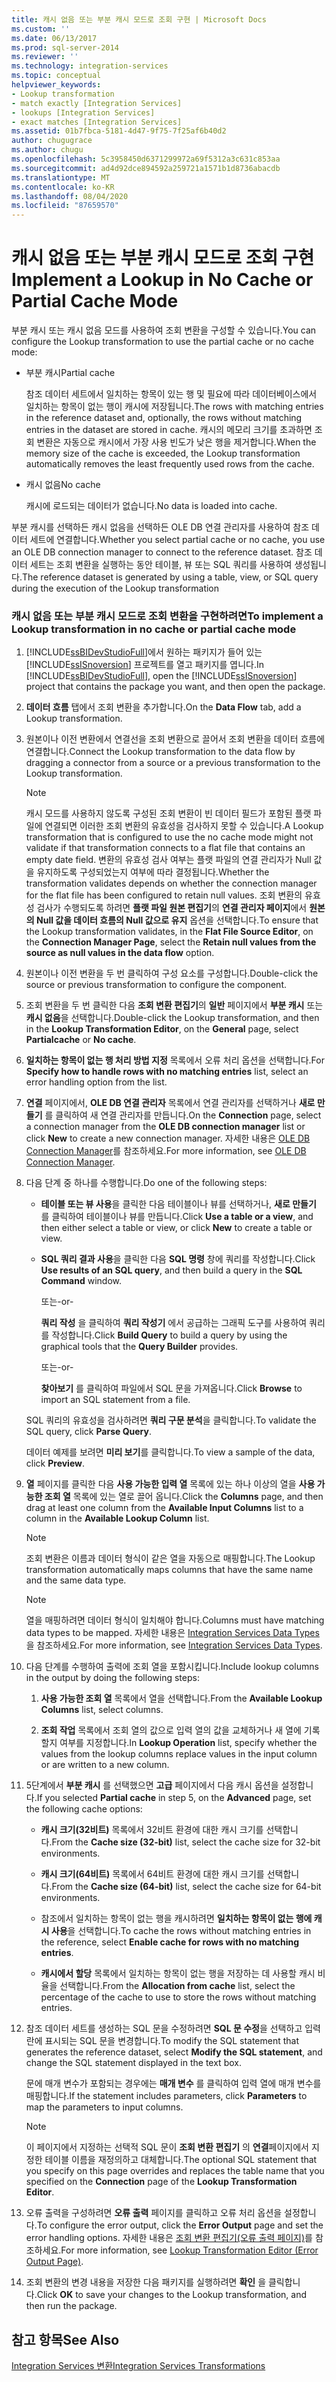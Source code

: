 ```yaml
---
title: 캐시 없음 또는 부분 캐시 모드로 조회 구현 | Microsoft Docs
ms.custom: ''
ms.date: 06/13/2017
ms.prod: sql-server-2014
ms.reviewer: ''
ms.technology: integration-services
ms.topic: conceptual
helpviewer_keywords:
- Lookup transformation
- match exactly [Integration Services]
- lookups [Integration Services]
- exact matches [Integration Services]
ms.assetid: 01b7fbca-5181-4d47-9f75-7f25af6b40d2
author: chugugrace
ms.author: chugu
ms.openlocfilehash: 5c3958450d6371299972a69f5312a3c631c853aa
ms.sourcegitcommit: ad4d92dce894592a259721a1571b1d8736abacdb
ms.translationtype: MT
ms.contentlocale: ko-KR
ms.lasthandoff: 08/04/2020
ms.locfileid: "87659570"
---
```

# <a name="implement-a-lookup-in-no-cache-or-partial-cache-mode"></a><span data-ttu-id="d4f69-102">캐시 없음 또는 부분 캐시 모드로 조회 구현</span><span class="sxs-lookup"><span data-stu-id="d4f69-102">Implement a Lookup in No Cache or Partial Cache Mode</span></span>
  <span data-ttu-id="d4f69-103">부분 캐시 또는 캐시 없음 모드를 사용하여 조회 변환을 구성할 수 있습니다.</span><span class="sxs-lookup"><span data-stu-id="d4f69-103">You can configure the Lookup transformation to use the partial cache or no cache mode:</span></span>  
  
-   <span data-ttu-id="d4f69-104">부분 캐시</span><span class="sxs-lookup"><span data-stu-id="d4f69-104">Partial cache</span></span>  
  
     <span data-ttu-id="d4f69-105">참조 데이터 세트에서 일치하는 항목이 있는 행 및 필요에 따라 데이터베이스에서 일치하는 항목이 없는 행이 캐시에 저장됩니다.</span><span class="sxs-lookup"><span data-stu-id="d4f69-105">The rows with matching entries in the reference dataset and, optionally, the rows without matching entries in the dataset are stored in cache.</span></span> <span data-ttu-id="d4f69-106">캐시의 메모리 크기를 초과하면 조회 변환은 자동으로 캐시에서 가장 사용 빈도가 낮은 행을 제거합니다.</span><span class="sxs-lookup"><span data-stu-id="d4f69-106">When the memory size of the cache is exceeded, the Lookup transformation automatically removes the least frequently used rows from the cache.</span></span>  
  
-   <span data-ttu-id="d4f69-107">캐시 없음</span><span class="sxs-lookup"><span data-stu-id="d4f69-107">No cache</span></span>  
  
     <span data-ttu-id="d4f69-108">캐시에 로드되는 데이터가 없습니다.</span><span class="sxs-lookup"><span data-stu-id="d4f69-108">No data is loaded into cache.</span></span>  
  
 <span data-ttu-id="d4f69-109">부분 캐시를 선택하든 캐시 없음을 선택하든 OLE DB 연결 관리자를 사용하여 참조 데이터 세트에 연결합니다.</span><span class="sxs-lookup"><span data-stu-id="d4f69-109">Whether you select partial cache or no cache, you use an OLE DB connection manager to connect to the reference dataset.</span></span> <span data-ttu-id="d4f69-110">참조 데이터 세트는 조회 변환을 실행하는 동안 테이블, 뷰 또는 SQL 쿼리를 사용하여 생성됩니다.</span><span class="sxs-lookup"><span data-stu-id="d4f69-110">The reference dataset is generated by using a table, view, or SQL query during the execution of the Lookup transformation</span></span>  
  
### <a name="to-implement-a-lookup-transformation-in-no-cache-or-partial-cache-mode"></a><span data-ttu-id="d4f69-111">캐시 없음 또는 부분 캐시 모드로 조회 변환을 구현하려면</span><span class="sxs-lookup"><span data-stu-id="d4f69-111">To implement a Lookup transformation in no cache or partial cache mode</span></span>  
  
1.  <span data-ttu-id="d4f69-112">[!INCLUDE[ssBIDevStudioFull](../../../includes/ssbidevstudiofull-md.md)]에서 원하는 패키지가 들어 있는 [!INCLUDE[ssISnoversion](../../../includes/ssisnoversion-md.md)] 프로젝트를 열고 패키지를 엽니다.</span><span class="sxs-lookup"><span data-stu-id="d4f69-112">In [!INCLUDE[ssBIDevStudioFull](../../../includes/ssbidevstudiofull-md.md)], open the [!INCLUDE[ssISnoversion](../../../includes/ssisnoversion-md.md)] project that contains the package you want, and then open the package.</span></span>  
  
2.  <span data-ttu-id="d4f69-113">**데이터 흐름** 탭에서 조회 변환을 추가합니다.</span><span class="sxs-lookup"><span data-stu-id="d4f69-113">On the **Data Flow** tab, add a Lookup transformation.</span></span>  
  
3.  <span data-ttu-id="d4f69-114">원본이나 이전 변환에서 연결선을 조회 변환으로 끌어서 조회 변환을 데이터 흐름에 연결합니다.</span><span class="sxs-lookup"><span data-stu-id="d4f69-114">Connect the Lookup transformation to the data flow by dragging a connector from a source or a previous transformation to the Lookup transformation.</span></span>  
  
    > [!NOTE]  
    >  <span data-ttu-id="d4f69-115">캐시 모드를 사용하지 않도록 구성된 조회 변환이 빈 데이터 필드가 포함된 플랫 파일에 연결되면 이러한 조회 변환의 유효성을 검사하지 못할 수 있습니다.</span><span class="sxs-lookup"><span data-stu-id="d4f69-115">A Lookup transformation that is configured to use the no cache mode might not validate if that transformation connects to a flat file that contains an empty date field.</span></span> <span data-ttu-id="d4f69-116">변환의 유효성 검사 여부는 플랫 파일의 연결 관리자가 Null 값을 유지하도록 구성되었는지 여부에 따라 결정됩니다.</span><span class="sxs-lookup"><span data-stu-id="d4f69-116">Whether the transformation validates depends on whether the connection manager for the flat file has been configured to retain null values.</span></span> <span data-ttu-id="d4f69-117">조회 변환의 유효성 검사가 수행되도록 하려면 **플랫 파일 원본 편집기**의 **연결 관리자 페이지**에서 **원본의 Null 값을 데이터 흐름의 Null 값으로 유지** 옵션을 선택합니다.</span><span class="sxs-lookup"><span data-stu-id="d4f69-117">To ensure that the Lookup transformation validates, in the **Flat File Source Editor**, on the **Connection Manager Page**, select the **Retain null values from the source as null values in the data flow** option.</span></span>  
  
4.  <span data-ttu-id="d4f69-118">원본이나 이전 변환을 두 번 클릭하여 구성 요소를 구성합니다.</span><span class="sxs-lookup"><span data-stu-id="d4f69-118">Double-click the source or previous transformation to configure the component.</span></span>  
  
5.  <span data-ttu-id="d4f69-119">조회 변환을 두 번 클릭한 다음 **조회 변환 편집기**의 **일반** 페이지에서 **부분 캐시** 또는 **캐시 없음**을 선택합니다.</span><span class="sxs-lookup"><span data-stu-id="d4f69-119">Double-click the Lookup transformation, and then in the **Lookup Transformation Editor**, on the **General** page, select **Partialcache** or **No cache**.</span></span>  
  
6.  <span data-ttu-id="d4f69-120">**일치하는 항목이 없는 행 처리 방법 지정** 목록에서 오류 처리 옵션을 선택합니다.</span><span class="sxs-lookup"><span data-stu-id="d4f69-120">For **Specify how to handle rows with no matching entries** list, select an error handling option from the list.</span></span>  
  
7.  <span data-ttu-id="d4f69-121">**연결** 페이지에서, **OLE DB 연결 관리자** 목록에서 연결 관리자를 선택하거나 **새로 만들기** 를 클릭하여 새 연결 관리자를 만듭니다.</span><span class="sxs-lookup"><span data-stu-id="d4f69-121">On the **Connection** page, select a connection manager from the **OLE DB connection manager** list or click **New** to create a new connection manager.</span></span> <span data-ttu-id="d4f69-122">자세한 내용은 [OLE DB Connection Manager](../../connection-manager/ole-db-connection-manager.md)를 참조하세요.</span><span class="sxs-lookup"><span data-stu-id="d4f69-122">For more information, see [OLE DB Connection Manager](../../connection-manager/ole-db-connection-manager.md).</span></span>  
  
8.  <span data-ttu-id="d4f69-123">다음 단계 중 하나를 수행합니다.</span><span class="sxs-lookup"><span data-stu-id="d4f69-123">Do one of the following steps:</span></span>  
  
    -   <span data-ttu-id="d4f69-124">**테이블 또는 뷰 사용**을 클릭한 다음 테이블이나 뷰를 선택하거나, **새로 만들기** 를 클릭하여 테이블이나 뷰를 만듭니다.</span><span class="sxs-lookup"><span data-stu-id="d4f69-124">Click **Use a table or a view**, and then either select a table or view, or click **New** to create a table or view.</span></span>  
  
    -   <span data-ttu-id="d4f69-125">**SQL 쿼리 결과 사용**을 클릭한 다음 **SQL 명령** 창에 쿼리를 작성합니다.</span><span class="sxs-lookup"><span data-stu-id="d4f69-125">Click **Use results of an SQL query**, and then build a query in the **SQL Command** window.</span></span>  
  
         <span data-ttu-id="d4f69-126">또는</span><span class="sxs-lookup"><span data-stu-id="d4f69-126">-or-</span></span>  
  
         <span data-ttu-id="d4f69-127">**쿼리 작성** 을 클릭하여 **쿼리 작성기** 에서 공급하는 그래픽 도구를 사용하여 쿼리를 작성합니다.</span><span class="sxs-lookup"><span data-stu-id="d4f69-127">Click **Build Query** to build a query by using the graphical tools that the **Query Builder** provides.</span></span>  
  
         <span data-ttu-id="d4f69-128">또는</span><span class="sxs-lookup"><span data-stu-id="d4f69-128">-or-</span></span>  
  
         <span data-ttu-id="d4f69-129">**찾아보기** 를 클릭하여 파일에서 SQL 문을 가져옵니다.</span><span class="sxs-lookup"><span data-stu-id="d4f69-129">Click **Browse** to import an SQL statement from a file.</span></span>  
  
     <span data-ttu-id="d4f69-130">SQL 쿼리의 유효성을 검사하려면 **쿼리 구문 분석**을 클릭합니다.</span><span class="sxs-lookup"><span data-stu-id="d4f69-130">To validate the SQL query, click **Parse Query**.</span></span>  
  
     <span data-ttu-id="d4f69-131">데이터 예제를 보려면 **미리 보기**를 클릭합니다.</span><span class="sxs-lookup"><span data-stu-id="d4f69-131">To view a sample of the data, click **Preview**.</span></span>  
  
9. <span data-ttu-id="d4f69-132">**열** 페이지를 클릭한 다음 **사용 가능한 입력 열** 목록에 있는 하나 이상의 열을 **사용 가능한 조회 열** 목록에 있는 열로 끌어 옵니다.</span><span class="sxs-lookup"><span data-stu-id="d4f69-132">Click the **Columns** page, and then drag at least one column from the **Available Input Columns** list to a column in the **Available Lookup Column** list.</span></span>  
  
    > [!NOTE]  
    >  <span data-ttu-id="d4f69-133">조회 변환은 이름과 데이터 형식이 같은 열을 자동으로 매핑합니다.</span><span class="sxs-lookup"><span data-stu-id="d4f69-133">The Lookup transformation automatically maps columns that have the same name and the same data type.</span></span>  
  
    > [!NOTE]  
    >  <span data-ttu-id="d4f69-134">열을 매핑하려면 데이터 형식이 일치해야 합니다.</span><span class="sxs-lookup"><span data-stu-id="d4f69-134">Columns must have matching data types to be mapped.</span></span> <span data-ttu-id="d4f69-135">자세한 내용은 [Integration Services Data Types](../integration-services-data-types.md)을 참조하세요.</span><span class="sxs-lookup"><span data-stu-id="d4f69-135">For more information, see [Integration Services Data Types](../integration-services-data-types.md).</span></span>  
  
10. <span data-ttu-id="d4f69-136">다음 단계를 수행하여 출력에 조회 열을 포함시킵니다.</span><span class="sxs-lookup"><span data-stu-id="d4f69-136">Include lookup columns in the output by doing the following steps:</span></span>  
  
    1.  <span data-ttu-id="d4f69-137">**사용 가능한 조회 열** 목록에서 열을 선택합니다.</span><span class="sxs-lookup"><span data-stu-id="d4f69-137">From the **Available Lookup Columns** list, select columns.</span></span>  
  
    2.  <span data-ttu-id="d4f69-138">**조회 작업** 목록에서 조회 열의 값으로 입력 열의 값을 교체하거나 새 열에 기록할지 여부를 지정합니다.</span><span class="sxs-lookup"><span data-stu-id="d4f69-138">In **Lookup Operation** list, specify whether the values from the lookup columns replace values in the input column or are written to a new column.</span></span>  
  
11. <span data-ttu-id="d4f69-139">5단계에서 **부분 캐시** 를 선택했으면 **고급** 페이지에서 다음 캐시 옵션을 설정합니다.</span><span class="sxs-lookup"><span data-stu-id="d4f69-139">If you selected **Partial cache** in step 5, on the **Advanced** page, set the following cache options:</span></span>  
  
    -   <span data-ttu-id="d4f69-140">**캐시 크기(32비트)** 목록에서 32비트 환경에 대한 캐시 크기를 선택합니다.</span><span class="sxs-lookup"><span data-stu-id="d4f69-140">From the **Cache size (32-bit)** list, select the cache size for 32-bit environments.</span></span>  
  
    -   <span data-ttu-id="d4f69-141">**캐시 크기(64비트)** 목록에서 64비트 환경에 대한 캐시 크기를 선택합니다.</span><span class="sxs-lookup"><span data-stu-id="d4f69-141">From the **Cache size (64-bit)** list, select the cache size for 64-bit environments.</span></span>  
  
    -   <span data-ttu-id="d4f69-142">참조에서 일치하는 항목이 없는 행을 캐시하려면 **일치하는 항목이 없는 행에 캐시 사용**을 선택합니다.</span><span class="sxs-lookup"><span data-stu-id="d4f69-142">To cache the rows without matching entries in the reference, select **Enable cache for rows with no matching entries**.</span></span>  
  
    -   <span data-ttu-id="d4f69-143">**캐시에서 할당** 목록에서 일치하는 항목이 없는 행을 저장하는 데 사용할 캐시 비율을 선택합니다.</span><span class="sxs-lookup"><span data-stu-id="d4f69-143">From the **Allocation from cache** list, select the percentage of the cache to use to store the rows without matching entries.</span></span>  
  
12. <span data-ttu-id="d4f69-144">참조 데이터 세트를 생성하는 SQL 문을 수정하려면 **SQL 문 수정**을 선택하고 입력란에 표시되는 SQL 문을 변경합니다.</span><span class="sxs-lookup"><span data-stu-id="d4f69-144">To modify the SQL statement that generates the reference dataset, select **Modify the SQL statement**, and change the SQL statement displayed in the text box.</span></span>  
  
     <span data-ttu-id="d4f69-145">문에 매개 변수가 포함되는 경우에는 **매개 변수** 를 클릭하여 입력 열에 매개 변수를 매핑합니다.</span><span class="sxs-lookup"><span data-stu-id="d4f69-145">If the statement includes parameters, click **Parameters** to map the parameters to input columns.</span></span>  
  
    > [!NOTE]  
    >  <span data-ttu-id="d4f69-146">이 페이지에서 지정하는 선택적 SQL 문이 **조회 변환 편집기** 의 **연결**페이지에서 지정한 테이블 이름을 재정의하고 대체합니다.</span><span class="sxs-lookup"><span data-stu-id="d4f69-146">The optional SQL statement that you specify on this page overrides and replaces the table name that you specified on the **Connection** page of the **Lookup Transformation Editor**.</span></span>  
  
13. <span data-ttu-id="d4f69-147">오류 출력을 구성하려면 **오류 출력** 페이지를 클릭하고 오류 처리 옵션을 설정합니다.</span><span class="sxs-lookup"><span data-stu-id="d4f69-147">To configure the error output, click the **Error Output** page and set the error handling options.</span></span> <span data-ttu-id="d4f69-148">자세한 내용은 [조회 변환 편집기&#40;오류 출력 페이지&#41;](../../lookup-transformation-editor-error-output-page.md)를 참조하세요.</span><span class="sxs-lookup"><span data-stu-id="d4f69-148">For more information, see [Lookup Transformation Editor &#40;Error Output Page&#41;](../../lookup-transformation-editor-error-output-page.md).</span></span>  
  
14. <span data-ttu-id="d4f69-149">조회 변환의 변경 내용을 저장한 다음 패키지를 실행하려면 **확인** 을 클릭합니다.</span><span class="sxs-lookup"><span data-stu-id="d4f69-149">Click **OK** to save your changes to the Lookup transformation, and then run the package.</span></span>  
  
## <a name="see-also"></a><span data-ttu-id="d4f69-150">참고 항목</span><span class="sxs-lookup"><span data-stu-id="d4f69-150">See Also</span></span>  
 [<span data-ttu-id="d4f69-151">Integration Services 변환</span><span class="sxs-lookup"><span data-stu-id="d4f69-151">Integration Services Transformations</span></span>](integration-services-transformations.md)  
  
  
